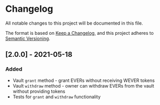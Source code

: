 # Changelog
All notable changes to this project will be documented in this file.

The format is based on [Keep a Changelog](https://keepachangelog.com/en/1.0.0/),
and this project adheres to [Semantic Versioning](https://semver.org/spec/v2.0.0.html).

## [2.0.0] - 2021-05-18
### Added
- Vault `grant` method - grant EVERs without receiving WEVER tokens
- Vault `withdraw` method - owner can withdraw EVERs from the vault without providing tokens
- Tests for `grant` and `withdraw` functionality
